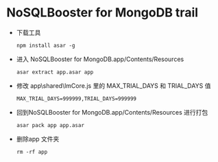

# NoSQLBooster for MongoDB trail

- 下载工具

  ```shell
  npm install asar -g

- 进入 NoSQLBooster for MongoDB.app/Contents/Resources

    ```shell
    asar extract app.asar app
    ```

- 修改 app\shared\lmCore.js 里的 MAX_TRIAL_DAYS 和 TRIAL_DAYS 值

  ```shell
  MAX_TRIAL_DAYS=999999,TRIAL_DAYS=999999
  ```
  
- 回到NoSQLBooster for MongoDB.app/Contents/Resources 进行打包
	
  ```shell
  asar pack app app.asar
  ```
  
- 删除app 文件夹
  
  ```shell
  rm -rf app 
  ```
  
  
  
  
